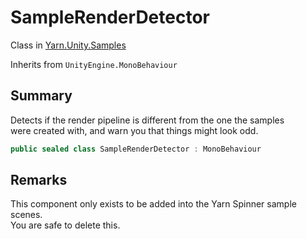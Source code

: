 # SampleRenderDetector

Class in [Yarn.Unity.Samples](yarn.unity.samples.md)

Inherits from `UnityEngine.MonoBehaviour`

## Summary

Detects if the render pipeline is different from the one the samples\
were created with, and warn you that things might look odd.

```csharp
public sealed class SampleRenderDetector : MonoBehaviour
```

## Remarks

This component only exists to be added into the Yarn Spinner sample\
scenes.\
You are safe to delete this.

